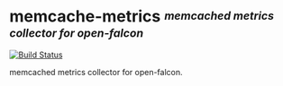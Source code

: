 # **memcache-metrics** <sup><sub>_memcached metrics collector for open-falcon_</sub></sup>
[![Build Status](https://travis-ci.org/mesos-utility/memcache-metrics.svg?branch=master)](https://travis-ci.org/mesos-utility/memcache-metrics)

memcached metrics collector for open-falcon.
